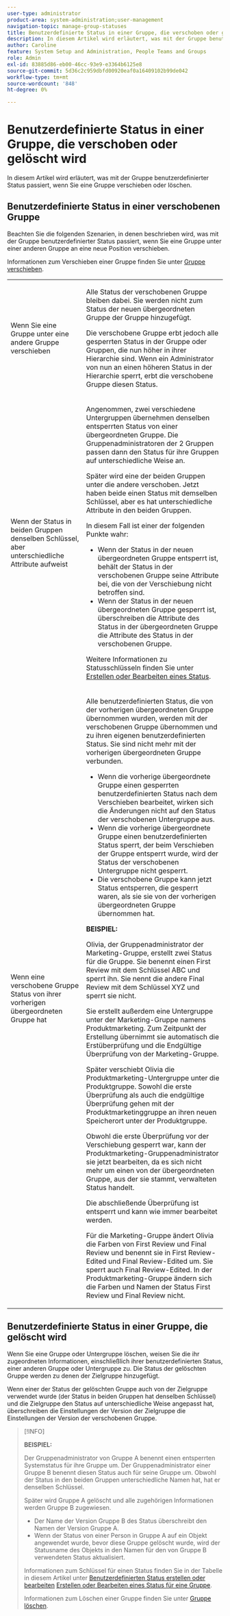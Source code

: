 ```yaml
---
user-type: administrator
product-area: system-administration;user-management
navigation-topic: manage-group-statuses
title: Benutzerdefinierte Status in einer Gruppe, die verschoben oder gelöscht wird
description: In diesem Artikel wird erläutert, was mit der Gruppe benutzerdefinierter Status passiert, wenn Sie eine Gruppe verschieben oder löschen.
author: Caroline
feature: System Setup and Administration, People Teams and Groups
role: Admin
exl-id: 83885d86-eb00-46cc-93e9-e3364b6125e8
source-git-commit: 5d36c2c959dbfd00920eaf0a16409102b99de042
workflow-type: tm+mt
source-wordcount: '848'
ht-degree: 0%

---
```


# Benutzerdefinierte Status in einer Gruppe, die verschoben oder gelöscht wird

In diesem Artikel wird erläutert, was mit der Gruppe benutzerdefinierter Status passiert, wenn Sie eine Gruppe verschieben oder löschen.

## Benutzerdefinierte Status in einer verschobenen Gruppe

Beachten Sie die folgenden Szenarien, in denen beschrieben wird, was mit der Gruppe benutzerdefinierter Status passiert, wenn Sie eine Gruppe unter einer anderen Gruppe an eine neue Position verschieben.

Informationen zum Verschieben einer Gruppe finden Sie unter [Gruppe verschieben](../../../administration-and-setup/manage-groups/create-and-manage-groups/move-a-group.md).

<table style="table-layout:auto"> 
 <col> 
 </col> 
 <col> 
 </col> 
 <tbody> 
  <tr> 
   <td role="rowheader">Wenn Sie eine Gruppe unter eine andere Gruppe verschieben </td> 
   <td> <p>Alle Status der verschobenen Gruppe bleiben dabei. Sie werden nicht zum Status der neuen übergeordneten Gruppe der Gruppe hinzugefügt.</p> <p>Die verschobene Gruppe erbt jedoch alle gesperrten Status in der Gruppe oder Gruppen, die nun höher in ihrer Hierarchie sind. Wenn ein Administrator von nun an einen höheren Status in der Hierarchie sperrt, erbt die verschobene Gruppe diesen Status.</p> </td> 
  </tr> 
  <tr> 
   <td role="rowheader">Wenn der Status in beiden Gruppen denselben Schlüssel, aber unterschiedliche Attribute aufweist</td> 
   <td> <p>Angenommen, zwei verschiedene Untergruppen übernehmen denselben entsperrten Status von einer übergeordneten Gruppe. Die Gruppenadministratoren der 2 Gruppen passen dann den Status für ihre Gruppen auf unterschiedliche Weise an.</p> <p>Später wird eine der beiden Gruppen unter die andere verschoben. Jetzt haben beide einen Status mit demselben Schlüssel, aber es hat unterschiedliche Attribute in den beiden Gruppen.</p> <p>In diesem Fall ist einer der folgenden Punkte wahr:</p> 
    <ul> 
     <li>Wenn der Status in der neuen übergeordneten Gruppe entsperrt ist, behält der Status in der verschobenen Gruppe seine Attribute bei, die von der Verschiebung nicht betroffen sind.</li> 
     <li>Wenn der Status in der neuen übergeordneten Gruppe gesperrt ist, überschreiben die Attribute des Status in der übergeordneten Gruppe die Attribute des Status in der verschobenen Gruppe.</li> 
    </ul> <p>Weitere Informationen zu Statusschlüsseln finden Sie unter <a href="../../../administration-and-setup/customize-workfront/creating-custom-status-and-priority-labels/create-or-edit-a-status.md" class="MCXref xref">Erstellen oder Bearbeiten eines Status</a>.</p> </td> 
  </tr> 
  <tr> 
   <td>Wenn eine verschobene Gruppe Status von ihrer vorherigen übergeordneten Gruppe hat </td> 
   <td> <p>Alle benutzerdefinierten Status, die von der vorherigen übergeordneten Gruppe übernommen wurden, werden mit der verschobenen Gruppe übernommen und zu ihren eigenen benutzerdefinierten Status. Sie sind nicht mehr mit der vorherigen übergeordneten Gruppe verbunden.</p> 
    <ul> 
     <li>Wenn die vorherige übergeordnete Gruppe einen gesperrten benutzerdefinierten Status nach dem Verschieben bearbeitet, wirken sich die Änderungen nicht auf den Status der verschobenen Untergruppe aus.</li> 
     <li>Wenn die vorherige übergeordnete Gruppe einen benutzerdefinierten Status sperrt, der beim Verschieben der Gruppe entsperrt wurde, wird der Status der verschobenen Untergruppe nicht gesperrt.</li> 
     <li>Die verschobene Gruppe kann jetzt Status entsperren, die gesperrt waren, als sie sie von der vorherigen übergeordneten Gruppe übernommen hat.</li> 
    </ul> 
     <p><b>BEISPIEL:</b><p> 
     <p>Olivia, der Gruppenadministrator der Marketing-Gruppe, erstellt zwei Status für die Gruppe. Sie benennt einen First Review mit dem Schlüssel ABC und sperrt ihn. Sie nennt die andere Final Review mit dem Schlüssel XYZ und sperrt sie nicht.</p> 
     <p>Sie erstellt außerdem eine Untergruppe unter der Marketing-Gruppe namens Produktmarketing. Zum Zeitpunkt der Erstellung übernimmt sie automatisch die Erstüberprüfung und die Endgültige Überprüfung von der Marketing-Gruppe.</p> 
     <p>Später verschiebt Olivia die Produktmarketing-Untergruppe unter die Produktgruppe. Sowohl die erste Überprüfung als auch die endgültige Überprüfung gehen mit der Produktmarketinggruppe an ihren neuen Speicherort unter der Produktgruppe.</p> 
     <p>Obwohl die erste Überprüfung vor der Verschiebung gesperrt war, kann der Produktmarketing-Gruppenadministrator sie jetzt bearbeiten, da es sich nicht mehr um einen von der übergeordneten Gruppe, aus der sie stammt, verwalteten Status handelt.</p> 
     <p>Die abschließende Überprüfung ist entsperrt und kann wie immer bearbeitet werden.</p> 
     <p>Für die Marketing-Gruppe ändert Olivia die Farben von First Review und Final Review und benennt sie in First Review-Edited und Final Review-Edited um. Sie sperrt auch Final Review-Edited. In der Produktmarketing-Gruppe ändern sich die Farben und Namen der Status First Review und Final Review nicht.</p> 
    </div> </td> 
  </tr> 
 </tbody> 
</table>

## Benutzerdefinierte Status in einer Gruppe, die gelöscht wird

Wenn Sie eine Gruppe oder Untergruppe löschen, weisen Sie die ihr zugeordneten Informationen, einschließlich ihrer benutzerdefinierten Status, einer anderen Gruppe oder Untergruppe zu. Die Status der gelöschten Gruppe werden zu denen der Zielgruppe hinzugefügt.

Wenn einer der Status der gelöschten Gruppe auch von der Zielgruppe verwendet wurde (der Status in beiden Gruppen hat denselben Schlüssel) und die Zielgruppe den Status auf unterschiedliche Weise angepasst hat, überschreiben die Einstellungen der Version der Zielgruppe die Einstellungen der Version der verschobenen Gruppe.

>[!INFO]
>
>**BEISPIEL:**
>
>Der Gruppenadministrator von Gruppe A benennt einen entsperrten Systemstatus für ihre Gruppe um. Der Gruppenadministrator einer Gruppe B benennt diesen Status auch für seine Gruppe um. Obwohl der Status in den beiden Gruppen unterschiedliche Namen hat, hat er denselben Schlüssel.
>
>Später wird Gruppe A gelöscht und alle zugehörigen Informationen werden Gruppe B zugewiesen.
>
>* Der Name der Version Gruppe B des Status überschreibt den Namen der Version Gruppe A.
>* Wenn der Status von einer Person in Gruppe A auf ein Objekt angewendet wurde, bevor diese Gruppe gelöscht wurde, wird der Statusname des Objekts in den Namen für den von Gruppe B verwendeten Status aktualisiert.
>
>Informationen zum Schlüssel für einen Status finden Sie in der Tabelle in diesem Artikel unter [Benutzerdefinierten Status erstellen oder bearbeiten](../../../administration-and-setup/customize-workfront/creating-custom-status-and-priority-labels/create-or-edit-a-status.md#create) [Erstellen oder Bearbeiten eines Status für eine Gruppe](../../../administration-and-setup/manage-groups/manage-group-statuses/create-or-edit-a-group-status.md#create).
>
>Informationen zum Löschen einer Gruppe finden Sie unter [Gruppe löschen](../../../administration-and-setup/manage-groups/create-and-manage-groups/delete-a-group.md).
